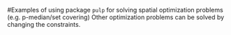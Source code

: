 #Examples of using package `pulp` for solving spatial optimization problems (e.g. p-median/set covering)
Other optimization problems can be solved by changing the constraints.


